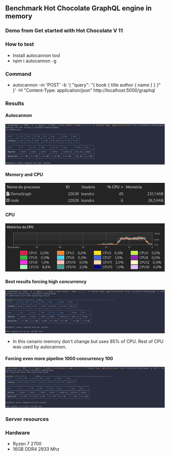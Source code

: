 ## Benchmark Hot Chocolate GraphQL engine in memory

### Demo from Get started with Hot Chocolate V 11

### How to test
- Install autocannon tool
- npm i autocannon -g

### Command
- autocannon -m 'POST' -b '{ "query": "{ book { title author { name } } }" }' -H "Content-Type: application/json" http://localhost:5000/graphql

### Results

#### Autocannon
![alt text](https://github.com/LeandroRezendeCoutinho/DemoGraph/blob/master/img/GraphQlBench.png)

#### Memory and CPU
![alt text](https://github.com/LeandroRezendeCoutinho/DemoGraph/blob/master/img/CPUMEMBench.png)

#### CPU
![alt text](https://github.com/LeandroRezendeCoutinho/DemoGraph/blob/master/img/CPUBench.png)

#### Best results forcing high concurrency
![alt text](https://github.com/LeandroRezendeCoutinho/DemoGraph/blob/master/img/BestResult.png)

- In this cenario memory don't change but uses 85% of CPU. Rest of CPU was used by autocannon.

#### Forcing even more pipeline 1000 concurrency 100
![alt text](https://github.com/LeandroRezendeCoutinho/DemoGraph/blob/master/img/dotnet_hotchocolate_bench.png)

### Server resources

### Hardware
- Ryzen 7 2700
- 16GB DDR4 2933 Mhz